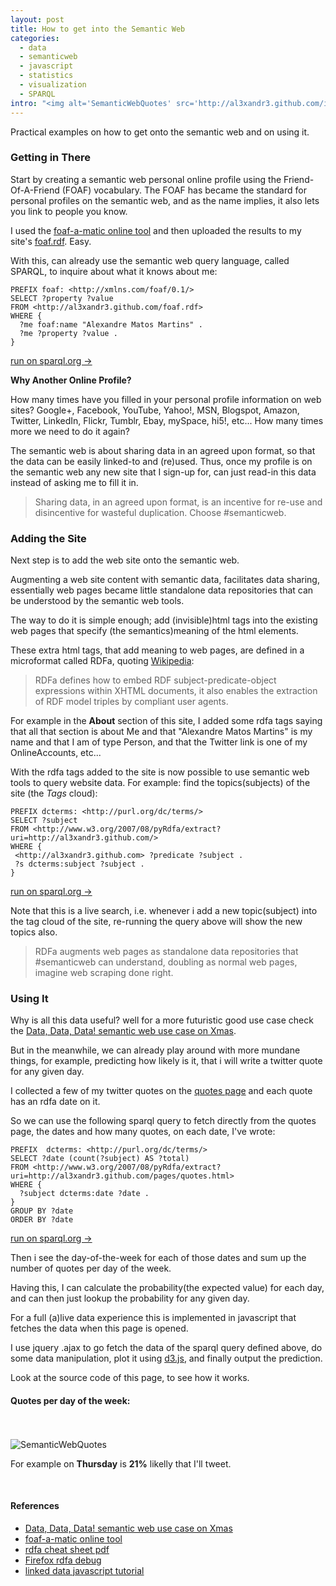 ```yaml
--- 
layout: post
title: How to get into the Semantic Web
categories: 
  - data
  - semanticweb
  - javascript
  - statistics
  - visualization
  - SPARQL
intro: "<img alt='SemanticWebQuotes' src='http://al3xandr3.github.com/img/semanticweb_quotes.png'/><br /><strong>Practical examples</strong> on <i>getting in there</i>, <i>adding the site</i> and <i>using it</i>"
---
```


Practical examples on how to get onto the semantic web and on using it. 

### Getting in There

Start by creating a semantic web personal online profile using the Friend-Of-A-Friend (FOAF) vocabulary. The FOAF has became the standard for personal profiles on the semantic web, and as the name implies, it also lets you link to people you know.

I used the [foaf-a-matic online tool](http://www.ldodds.com/foaf/foaf-a-matic) and then uploaded the results to my site's [foaf.rdf](http://al3xandr3.github.com/foaf.rdf). Easy.

With this, can already use the semantic web query language, called SPARQL, to inquire about what it knows about me:

    PREFIX foaf: <http://xmlns.com/foaf/0.1/>
    SELECT ?property ?value
    FROM <http://al3xandr3.github.com/foaf.rdf>
    WHERE { 
      ?me foaf:name "Alexandre Matos Martins" .
      ?me ?property ?value .
    }

<a href="http://www.sparql.org/sparql?query=++++PREFIX+foaf%3A+%3Chttp%3A%2F%2Fxmlns.com%2Ffoaf%2F0.1%2F%3E%0D%0A++++SELECT+%3Fproperty+%3Fvalue%0D%0A++++FROM+%3Chttp%3A%2F%2Fal3xandr3.github.com%2Ffoaf.rdf%3E%0D%0A++++where+%7B+%0D%0A++++++%3Fme+foaf%3Aname+%22Alexandre+Matos+Martins%22+.%0D%0A++++++%3Fme+%3Fproperty+%3Fvalue+.%0D%0A++++%7D&default-graph-uri=&output=xml&stylesheet=%2Fxml-to-html.xsl" target="_blank">run on sparql.org &rarr;</a>


**Why Another Online Profile?**

How many times have you filled in your personal profile information on web sites? Google+, Facebook, YouTube, Yahoo!, MSN, Blogspot, Amazon, Twitter, LinkedIn, Flickr, Tumblr, Ebay, mySpace, hi5!, etc... How many times more we need to do it again?

The semantic web is about sharing data in an agreed upon format, so that the data can be easily linked-to and (re)used. Thus, once my profile is on the semantic web any new site that I sign-up for, can just read-in this data instead of asking me to fill it in.

> Sharing data, in an agreed upon format, is an incentive for re-use and disincentive for wasteful duplication. Choose #semanticweb.


### Adding the Site

Next step is to add the web site onto the semantic web. 

Augmenting a web site content with semantic data, facilitates data sharing, essentially web pages became little standalone data repositories that can be understood by the semantic web tools.

The way to do it is simple enough; add (invisible)html tags into the existing web pages that specify (the semantics)meaning of the html elements. 

These extra html tags, that add meaning to web pages, are defined in a microformat called RDFa, quoting [Wikipedia](http://en.wikipedia.org/wiki/RDFa):

> RDFa defines how to embed RDF subject-predicate-object expressions within XHTML documents, it also enables the extraction of RDF model triples by compliant user agents.

For example in the **About** section of this site, I added some rdfa tags saying that all that section is about Me and that "Alexandre Matos Martins" is my name and that I am of type Person, and that the Twitter link is one of my OnlineAccounts, etc...

With the rdfa tags added to the site is now possible to use semantic web tools to query website data. For example: find the topics(subjects) of the site (the _Tags_ cloud):

    PREFIX dcterms: <http://purl.org/dc/terms/>
    SELECT ?subject 
    FROM <http://www.w3.org/2007/08/pyRdfa/extract?uri=http://al3xandr3.github.com/>
    WHERE {
     <http://al3xandr3.github.com> ?predicate ?subject . 
     ?s dcterms:subject ?subject .
    }

<a href="http://www.sparql.org/sparql?query=++++PREFIX++dcterms%3A+%3Chttp%3A%2F%2Fpurl.org%2Fdc%2Fterms%2F%3E%0D%0A++++SELECT+%3Fsubject+%0D%0A++++FROM+%3Chttp%3A%2F%2Fwww.w3.org%2F2007%2F08%2FpyRdfa%2Fextract%3Furi%3Dhttp%3A%2F%2Fal3xandr3.github.com%2F%3E%0D%0A++++WHERE+%7B%0D%0A+++++%3Chttp%3A%2F%2Fal3xandr3.github.com%3E+%3Fpredicate+%3Fsubject+.+%0D%0A+++++%3Fs+dcterms%3Asubject+%3Fsubject+.%0D%0A++++%7D&default-graph-uri=&output=xml&stylesheet=%2Fxml-to-html.xsl" target="_blank">run on sparql.org &rarr;</a>

Note that this is a live search, i.e. whenever i add a new topic(subject) into the tag cloud of the site, re-running the query above will show the new topics also.


> RDFa augments web pages as standalone data repositories that #semanticweb can understand, doubling as normal web pages, imagine web scraping done right.


### Using It

Why is all this data useful? well for a more futuristic good use case check the [Data, Data, Data! semantic web use case on Xmas](http://al3xandr3.github.com/2011/12/18/data.html).

But in the meanwhile, we can already play around with more mundane things, for example, predicting how likely is it, that i will write a twitter quote for any given day.

I collected a few of my twitter quotes on the [quotes page](http://al3xandr3.github.com/pages/quotes.html) and each quote has an rdfa date on it.

So we can use the following sparql query to fetch directly from the quotes page, the dates and how many quotes, on each date, I've wrote:

    PREFIX  dcterms: <http://purl.org/dc/terms/>
    SELECT ?date (count(?subject) AS ?total)
    FROM <http://www.w3.org/2007/08/pyRdfa/extract?uri=http://al3xandr3.github.com/pages/quotes.html>
    WHERE { 
      ?subject dcterms:date ?date .
    }
    GROUP BY ?date
    ORDER BY ?date

<a href="http://www.sparql.org/sparql?query=++++PREFIX++dcterms%3A+%3Chttp%3A%2F%2Fpurl.org%2Fdc%2Fterms%2F%3E%0D%0A++++SELECT+%3Fdate+%28count%28%3Fsubject%29+AS+%3Ftotal%29%0D%0A++++FROM+%3Chttp%3A%2F%2Fwww.w3.org%2F2007%2F08%2FpyRdfa%2Fextract%3Furi%3Dhttp%3A%2F%2Fal3xandr3.github.com%2Fpages%2Fquotes.html%3E%0D%0A++++WHERE+%7B+%0D%0A++++++%3Fsubject+dcterms%3Adate+%3Fdate+.%0D%0A++++%7D%0D%0A++++GROUP+BY+%3Fdate%0D%0A++++ORDER+BY+%3Fdate&default-graph-uri=&output=xml&stylesheet=%2Fxml-to-html.xsl" target="_blank">run on sparql.org &rarr;</a>

Then i see the day-of-the-week for each of those dates and sum up the number of quotes per day of the week.

Having this, I can calculate the probability(the expected value) for each day, and can then just lookup the probability for any given day.

For a full (a)live data experience this is implemented in javascript that fetches the data when this page is opened.

I use jquery .ajax to go fetch the data of the sparql query defined above, do some data manipulation, plot it using [d3.js](http://mbostock.github.com/d3/), and finally output the prediction.

Look at the source code of this page, to see how it works.

#### Quotes per day of the week:

<br />
<br />
<script type="text/javascript" src="http://www.datejs.com/build/date.js"></script>
<script type="text/javascript" src="http://mbostock.github.com/d3/d3.js"></script>

<div id="chart"><img alt='SemanticWebQuotes' id="backup" src='http://al3xandr3.github.com/img/semanticweb_quotes.png'/></div>
<script type="text/javascript">
var count = "                                  \
  PREFIX  dcterms: <http://purl.org/dc/terms/> \
  SELECT ?date (count(?subject) AS ?total)     \
  FROM <http://www.w3.org/2007/08/pyRdfa/extract?uri=http://al3xandr3.github.com/pages/quotes.html> \
  WHERE {                         \
  ?subject dcterms:date ?date .   \
  }                               \
  GROUP BY ?date                  \
  ORDER BY ?date                  \
  ", 
  day, per_day={"Mon":0,"Tue":0,"Wed":0,"Thu":0,"Fri":0,"Sat":0,"Sun":0},
  data=[],
  total_tw=0, today_tw=0;

$.ajax({
  url: "http://sparql.org/sparql?query=" + encodeURIComponent(count) + "&output=json",
  dataType: "jsonp",
  success: function(d) {

    // group per day-of-week
    $.each(d.results.bindings, function(i, v) { 
      day = (new Date.parse(v.date.value)).toString("ddd");
      per_day[day] += parseInt(v.total.value);
    });

    // plot & stats
    $.each(per_day, function(k, v) { 
      // setup for plot
      data.push({day: k, value: v});

      // stats
      total_tw += v;
      if (k == Date.today().toString("ddd")) {
        today_tw = v;
      }
    });
    
    // we have data, static backup
    if (per_day["Thu"] !== 0) {
      $('#backup').remove();
    }

    var w = 420,
    h = 200,
    x = d3.scale.linear().domain([0, data.length]).range([0, w]),
    y = d3.scale.linear().domain([0, d3.max(data, function(d) {return d.value;})]).range([0,h]);

    var chart = d3.select("#chart")
      .append("svg")
        .attr("width",  w+30)
        .attr("height", h+30); 
  
    chart.selectAll("rect")
        .data(data)
      .enter().append("rect")
        .attr("x", function(d,i) { return x(i); })
        .attr("y", function(d) { return h - y(d.value); })
        .attr("height", function(d) { return y(d.value); })
        .attr("width", 40)
        .attr("fill", "#2d578b");

    chart.selectAll("text.bars")
        .data(data)
      .enter().append("text")
        .attr("x", function(d, i) { return x(i) + 20; })
        .attr("y", function(d) { return h - y(d.value) + 3; })
        .attr("dy", "1.2em")
        .attr("text-anchor", "middle")
        .text(function(d) { return d.value;})
        .attr("fill", "white");

    chart.selectAll("text.xAxis")
        .data(data)
      .enter().append("text")
        .attr("x", function(d,i) { return x(i) + 20; })
        .attr("y", h)
        .attr("text-anchor", "middle")
        .attr("style", "font-size: 12 important!; font-family: Helvetica, sans-serif")
        .text(function(d) { return d.day;})
        .attr("transform", "translate(0, 18)")
        .attr("class", "xAxis");

    // Prediction Text
    $('#prediction').html("Today is <strong>" + 
                        Date.today().toString("dddd") + 
                        "</strong>, so is <strong>" +
                        Math.round(today_tw/total_tw*100) +
                        "%</strong> likely that I'll tweet.");
  }
});
</script>

<span id="prediction">For example on <strong>Thursday</strong> is <strong>21%</strong> likelly that I'll tweet.</span>

<br />

#### References

- [Data, Data, Data! semantic web use case on Xmas](http://al3xandr3.github.com/2011/12/18/data.html)
- [foaf-a-matic online tool](http://www.ldodds.com/foaf/foaf-a-matic)
- [rdfa cheat sheet pdf](http://t.co/4bhVAHfV)
- [Firefox rdfa debug](http://rdfadev.sourceforge.net/)
- [linked data javascript tutorial](http://dailyjs.com/2010/11/26/linked-data-and-javascript/)